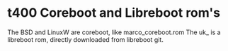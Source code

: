 # t400 Coreboot and Libreboot rom's

The BSD and LinuxW are coreboot, like marco_coreboot.rom
The uk_ is a libreboot rom, directly downloaded from libreboot git.
